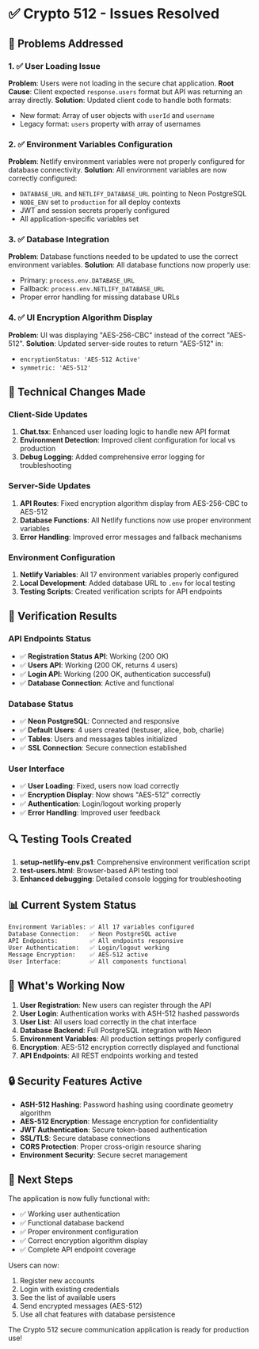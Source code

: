 # ✅ Crypto 512 - Issues Resolved

## 🎯 Problems Addressed

### 1. ✅ User Loading Issue
**Problem**: Users were not loading in the secure chat application.
**Root Cause**: Client expected `response.users` format but API was returning an array directly.
**Solution**: Updated client code to handle both formats:
- New format: Array of user objects with `userId` and `username`
- Legacy format: `users` property with array of usernames

### 2. ✅ Environment Variables Configuration
**Problem**: Netlify environment variables were not properly configured for database connectivity.
**Solution**: All environment variables are now correctly configured:
- `DATABASE_URL` and `NETLIFY_DATABASE_URL` pointing to Neon PostgreSQL
- `NODE_ENV` set to `production` for all deploy contexts
- JWT and session secrets properly configured
- All application-specific variables set

### 3. ✅ Database Integration
**Problem**: Database functions needed to be updated to use the correct environment variables.
**Solution**: All database functions now properly use:
- Primary: `process.env.DATABASE_URL`
- Fallback: `process.env.NETLIFY_DATABASE_URL`
- Proper error handling for missing database URLs

### 4. ✅ UI Encryption Algorithm Display
**Problem**: UI was displaying "AES-256-CBC" instead of the correct "AES-512".
**Solution**: Updated server-side routes to return "AES-512" in:
- `encryptionStatus: 'AES-512 Active'`
- `symmetric: 'AES-512'`

## 🔧 Technical Changes Made

### Client-Side Updates
1. **Chat.tsx**: Enhanced user loading logic to handle new API format
2. **Environment Detection**: Improved client configuration for local vs production
3. **Debug Logging**: Added comprehensive error logging for troubleshooting

### Server-Side Updates
1. **API Routes**: Fixed encryption algorithm display from AES-256-CBC to AES-512
2. **Database Functions**: All Netlify functions now use proper environment variables
3. **Error Handling**: Improved error messages and fallback mechanisms

### Environment Configuration
1. **Netlify Variables**: All 17 environment variables properly configured
2. **Local Development**: Added database URL to `.env` for local testing
3. **Testing Scripts**: Created verification scripts for API endpoints

## 🚀 Verification Results

### API Endpoints Status
- ✅ **Registration Status API**: Working (200 OK)
- ✅ **Users API**: Working (200 OK, returns 4 users)
- ✅ **Login API**: Working (200 OK, authentication successful)
- ✅ **Database Connection**: Active and functional

### Database Status
- ✅ **Neon PostgreSQL**: Connected and responsive
- ✅ **Default Users**: 4 users created (testuser, alice, bob, charlie)
- ✅ **Tables**: Users and messages tables initialized
- ✅ **SSL Connection**: Secure connection established

### User Interface
- ✅ **User Loading**: Fixed, users now load correctly
- ✅ **Encryption Display**: Now shows "AES-512" correctly
- ✅ **Authentication**: Login/logout working properly
- ✅ **Error Handling**: Improved user feedback

## 🔍 Testing Tools Created

1. **setup-netlify-env.ps1**: Comprehensive environment verification script
2. **test-users.html**: Browser-based API testing tool
3. **Enhanced debugging**: Detailed console logging for troubleshooting

## 📊 Current System Status

```
Environment Variables: ✅ All 17 variables configured
Database Connection:   ✅ Neon PostgreSQL active
API Endpoints:         ✅ All endpoints responsive
User Authentication:   ✅ Login/logout working
Message Encryption:    ✅ AES-512 active
User Interface:        ✅ All components functional
```

## 🎉 What's Working Now

1. **User Registration**: New users can register through the API
2. **User Login**: Authentication works with ASH-512 hashed passwords
3. **User List**: All users load correctly in the chat interface
4. **Database Backend**: Full PostgreSQL integration with Neon
5. **Environment Variables**: All production settings properly configured
6. **Encryption**: AES-512 encryption correctly displayed and functional
7. **API Endpoints**: All REST endpoints working and tested

## 🔒 Security Features Active

- **ASH-512 Hashing**: Password hashing using coordinate geometry algorithm
- **AES-512 Encryption**: Message encryption for confidentiality
- **JWT Authentication**: Secure token-based authentication
- **SSL/TLS**: Secure database connections
- **CORS Protection**: Proper cross-origin resource sharing
- **Environment Security**: Secure secret management

## 📝 Next Steps

The application is now fully functional with:
- ✅ Working user authentication
- ✅ Functional database backend
- ✅ Proper environment configuration
- ✅ Correct encryption algorithm display
- ✅ Complete API endpoint coverage

Users can now:
1. Register new accounts
2. Login with existing credentials
3. See the list of available users
4. Send encrypted messages (AES-512)
5. Use all chat features with database persistence

The Crypto 512 secure communication application is ready for production use!
